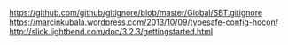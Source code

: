 https://github.com/github/gitignore/blob/master/Global/SBT.gitignore
https://marcinkubala.wordpress.com/2013/10/09/typesafe-config-hocon/
http://slick.lightbend.com/doc/3.2.3/gettingstarted.html